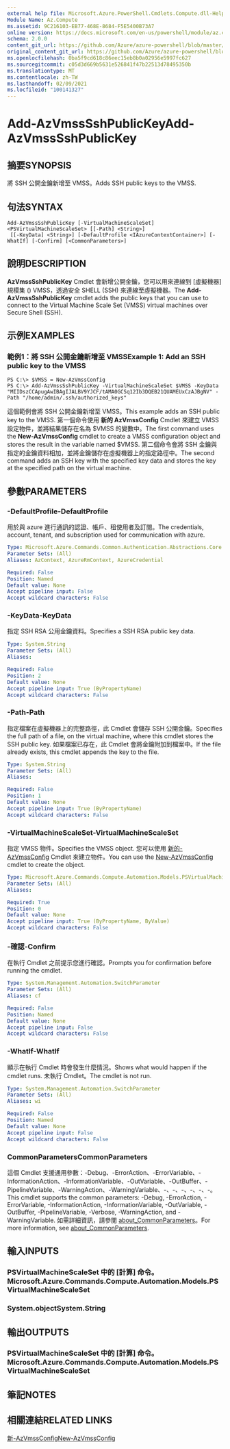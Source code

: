 ```yaml
---
external help file: Microsoft.Azure.PowerShell.Cmdlets.Compute.dll-Help.xml
Module Name: Az.Compute
ms.assetid: 9C216103-EB77-468E-8684-F5E5400B73A7
online version: https://docs.microsoft.com/en-us/powershell/module/az.compute/add-azvmsssshpublickey
schema: 2.0.0
content_git_url: https://github.com/Azure/azure-powershell/blob/master/src/Compute/Compute/help/Add-AzVmssSshPublicKey.md
original_content_git_url: https://github.com/Azure/azure-powershell/blob/master/src/Compute/Compute/help/Add-AzVmssSshPublicKey.md
ms.openlocfilehash: 0ba5f9cd618c86eec15eb8b0a02956e5997fc627
ms.sourcegitcommit: c05d3d669b5631e526841f47b22513d78495350b
ms.translationtype: MT
ms.contentlocale: zh-TW
ms.lasthandoff: 02/09/2021
ms.locfileid: "100141327"
---
```

# <span data-ttu-id="fb0ce-101">Add-AzVmssSshPublicKey</span><span class="sxs-lookup"><span data-stu-id="fb0ce-101">Add-AzVmssSshPublicKey</span></span>

## <span data-ttu-id="fb0ce-102">摘要</span><span class="sxs-lookup"><span data-stu-id="fb0ce-102">SYNOPSIS</span></span>
<span data-ttu-id="fb0ce-103">將 SSH 公開金鑰新增至 VMSS。</span><span class="sxs-lookup"><span data-stu-id="fb0ce-103">Adds SSH public keys to the VMSS.</span></span>

## <span data-ttu-id="fb0ce-104">句法</span><span class="sxs-lookup"><span data-stu-id="fb0ce-104">SYNTAX</span></span>

```
Add-AzVmssSshPublicKey [-VirtualMachineScaleSet] <PSVirtualMachineScaleSet> [[-Path] <String>]
 [[-KeyData] <String>] [-DefaultProfile <IAzureContextContainer>] [-WhatIf] [-Confirm] [<CommonParameters>]
```

## <span data-ttu-id="fb0ce-105">說明</span><span class="sxs-lookup"><span data-stu-id="fb0ce-105">DESCRIPTION</span></span>
<span data-ttu-id="fb0ce-106">**AzVmssSshPublicKey** Cmdlet 會新增公開金鑰，您可以用來連線到 [虛擬機器] 規模集 () VMSS，透過安全 SHELL (SSH) 來連線至虛擬機器。</span><span class="sxs-lookup"><span data-stu-id="fb0ce-106">The **Add-AzVmssSshPublicKey** cmdlet adds the public keys that you can use to connect to the Virtual Machine Scale Set (VMSS) virtual machines over Secure Shell (SSH).</span></span>

## <span data-ttu-id="fb0ce-107">示例</span><span class="sxs-lookup"><span data-stu-id="fb0ce-107">EXAMPLES</span></span>

### <span data-ttu-id="fb0ce-108">範例1：將 SSH 公開金鑰新增至 VMSS</span><span class="sxs-lookup"><span data-stu-id="fb0ce-108">Example 1: Add an SSH public key to the VMSS</span></span>
```
PS C:\> $VMSS = New-AzVmssConfig
PS C:\> Add-AzVmssSshPublicKey -VirtualMachineScaleSet $VMSS -KeyData "MIIDszCCApugAwIBAgIJALBV9YJCF/tAMA0GCSq12Ib3DQEB21QUAMEUxCzAJBgNV" -Path "/home/admin/.ssh/authorized_keys"
```

<span data-ttu-id="fb0ce-109">這個範例會將 SSH 公開金鑰新增至 VMSS。</span><span class="sxs-lookup"><span data-stu-id="fb0ce-109">This example adds an SSH public key to the VMSS.</span></span>
<span data-ttu-id="fb0ce-110">第一個命令使用 **新的 AzVmssConfig** Cmdlet 來建立 VMSS 設定物件，並將結果儲存在名為 $VMSS 的變數中。</span><span class="sxs-lookup"><span data-stu-id="fb0ce-110">The first command uses the **New-AzVmssConfig** cmdlet to create a VMSS configuration object and stores the result in the variable named $VMSS.</span></span>
<span data-ttu-id="fb0ce-111">第二個命令會將 SSH 金鑰與指定的金鑰資料相加，並將金鑰儲存在虛擬機器上的指定路徑中。</span><span class="sxs-lookup"><span data-stu-id="fb0ce-111">The second command adds an SSH key with the specified key data and stores the key at the specified path on the virtual machine.</span></span>

## <span data-ttu-id="fb0ce-112">參數</span><span class="sxs-lookup"><span data-stu-id="fb0ce-112">PARAMETERS</span></span>

### <span data-ttu-id="fb0ce-113">-DefaultProfile</span><span class="sxs-lookup"><span data-stu-id="fb0ce-113">-DefaultProfile</span></span>
<span data-ttu-id="fb0ce-114">用於與 azure 進行通訊的認證、帳戶、租使用者及訂閱。</span><span class="sxs-lookup"><span data-stu-id="fb0ce-114">The credentials, account, tenant, and subscription used for communication with azure.</span></span>

```yaml
Type: Microsoft.Azure.Commands.Common.Authentication.Abstractions.Core.IAzureContextContainer
Parameter Sets: (All)
Aliases: AzContext, AzureRmContext, AzureCredential

Required: False
Position: Named
Default value: None
Accept pipeline input: False
Accept wildcard characters: False
```

### <span data-ttu-id="fb0ce-115">-KeyData</span><span class="sxs-lookup"><span data-stu-id="fb0ce-115">-KeyData</span></span>
<span data-ttu-id="fb0ce-116">指定 SSH RSA 公用金鑰資料。</span><span class="sxs-lookup"><span data-stu-id="fb0ce-116">Specifies a SSH RSA public key data.</span></span>

```yaml
Type: System.String
Parameter Sets: (All)
Aliases:

Required: False
Position: 2
Default value: None
Accept pipeline input: True (ByPropertyName)
Accept wildcard characters: False
```

### <span data-ttu-id="fb0ce-117">-Path</span><span class="sxs-lookup"><span data-stu-id="fb0ce-117">-Path</span></span>
<span data-ttu-id="fb0ce-118">指定檔案在虛擬機器上的完整路徑，此 Cmdlet 會儲存 SSH 公開金鑰。</span><span class="sxs-lookup"><span data-stu-id="fb0ce-118">Specifies the full path of a file, on the virtual machine, where this cmdlet stores the SSH public key.</span></span>
<span data-ttu-id="fb0ce-119">如果檔案已存在，此 Cmdlet 會將金鑰附加到檔案中。</span><span class="sxs-lookup"><span data-stu-id="fb0ce-119">If the file already exists, this cmdlet appends the key to the file.</span></span>

```yaml
Type: System.String
Parameter Sets: (All)
Aliases:

Required: False
Position: 1
Default value: None
Accept pipeline input: True (ByPropertyName)
Accept wildcard characters: False
```

### <span data-ttu-id="fb0ce-120">-VirtualMachineScaleSet</span><span class="sxs-lookup"><span data-stu-id="fb0ce-120">-VirtualMachineScaleSet</span></span>
<span data-ttu-id="fb0ce-121">指定 VMSS 物件。</span><span class="sxs-lookup"><span data-stu-id="fb0ce-121">Specifies the VMSS object.</span></span>
<span data-ttu-id="fb0ce-122">您可以使用 [新的-AzVmssConfig](./New-AzVmssConfig.md) Cmdlet 來建立物件。</span><span class="sxs-lookup"><span data-stu-id="fb0ce-122">You can use the [New-AzVmssConfig](./New-AzVmssConfig.md) cmdlet to create the object.</span></span>

```yaml
Type: Microsoft.Azure.Commands.Compute.Automation.Models.PSVirtualMachineScaleSet
Parameter Sets: (All)
Aliases:

Required: True
Position: 0
Default value: None
Accept pipeline input: True (ByPropertyName, ByValue)
Accept wildcard characters: False
```

### <span data-ttu-id="fb0ce-123">-確認</span><span class="sxs-lookup"><span data-stu-id="fb0ce-123">-Confirm</span></span>
<span data-ttu-id="fb0ce-124">在執行 Cmdlet 之前提示您進行確認。</span><span class="sxs-lookup"><span data-stu-id="fb0ce-124">Prompts you for confirmation before running the cmdlet.</span></span>

```yaml
Type: System.Management.Automation.SwitchParameter
Parameter Sets: (All)
Aliases: cf

Required: False
Position: Named
Default value: None
Accept pipeline input: False
Accept wildcard characters: False
```

### <span data-ttu-id="fb0ce-125">-WhatIf</span><span class="sxs-lookup"><span data-stu-id="fb0ce-125">-WhatIf</span></span>
<span data-ttu-id="fb0ce-126">顯示在執行 Cmdlet 時會發生什麼情況。</span><span class="sxs-lookup"><span data-stu-id="fb0ce-126">Shows what would happen if the cmdlet runs.</span></span> <span data-ttu-id="fb0ce-127">未執行 Cmdlet。</span><span class="sxs-lookup"><span data-stu-id="fb0ce-127">The cmdlet is not run.</span></span>

```yaml
Type: System.Management.Automation.SwitchParameter
Parameter Sets: (All)
Aliases: wi

Required: False
Position: Named
Default value: None
Accept pipeline input: False
Accept wildcard characters: False
```

### <span data-ttu-id="fb0ce-128">CommonParameters</span><span class="sxs-lookup"><span data-stu-id="fb0ce-128">CommonParameters</span></span>
<span data-ttu-id="fb0ce-129">這個 Cmdlet 支援通用參數：-Debug、-ErrorAction、-ErrorVariable、-InformationAction、-InformationVariable、-OutVariable、-OutBuffer、-PipelineVariable、-WarningAction、-WarningVariable、-、-、-、-、-、-。</span><span class="sxs-lookup"><span data-stu-id="fb0ce-129">This cmdlet supports the common parameters: -Debug, -ErrorAction, -ErrorVariable, -InformationAction, -InformationVariable, -OutVariable, -OutBuffer, -PipelineVariable, -Verbose, -WarningAction, and -WarningVariable.</span></span> <span data-ttu-id="fb0ce-130">如需詳細資訊，請參閱 [about_CommonParameters](http://go.microsoft.com/fwlink/?LinkID=113216)。</span><span class="sxs-lookup"><span data-stu-id="fb0ce-130">For more information, see [about_CommonParameters](http://go.microsoft.com/fwlink/?LinkID=113216).</span></span>

## <span data-ttu-id="fb0ce-131">輸入</span><span class="sxs-lookup"><span data-stu-id="fb0ce-131">INPUTS</span></span>

### <span data-ttu-id="fb0ce-132">PSVirtualMachineScaleSet 中的 [計算] 命令。</span><span class="sxs-lookup"><span data-stu-id="fb0ce-132">Microsoft.Azure.Commands.Compute.Automation.Models.PSVirtualMachineScaleSet</span></span>

### <span data-ttu-id="fb0ce-133">System.object</span><span class="sxs-lookup"><span data-stu-id="fb0ce-133">System.String</span></span>

## <span data-ttu-id="fb0ce-134">輸出</span><span class="sxs-lookup"><span data-stu-id="fb0ce-134">OUTPUTS</span></span>

### <span data-ttu-id="fb0ce-135">PSVirtualMachineScaleSet 中的 [計算] 命令。</span><span class="sxs-lookup"><span data-stu-id="fb0ce-135">Microsoft.Azure.Commands.Compute.Automation.Models.PSVirtualMachineScaleSet</span></span>

## <span data-ttu-id="fb0ce-136">筆記</span><span class="sxs-lookup"><span data-stu-id="fb0ce-136">NOTES</span></span>

## <span data-ttu-id="fb0ce-137">相關連結</span><span class="sxs-lookup"><span data-stu-id="fb0ce-137">RELATED LINKS</span></span>

[<span data-ttu-id="fb0ce-138">新-AzVmssConfig</span><span class="sxs-lookup"><span data-stu-id="fb0ce-138">New-AzVmssConfig</span></span>](./New-AzVmssConfig.md)
